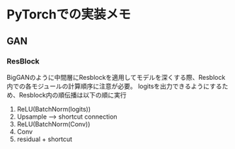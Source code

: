 # PyTorchでの実装メモ

## GAN

### ResBlock

BigGANのように中間層にResblockを適用してモデルを深くする際、Resblock内での各モジュールの計算順序に注意が必要。
logitsを出力できるようにするため、Resblock内の順伝播は以下の順に実行

1. ReLU(BatchNorm(logits))
2. Upsample --> shortcut connection
3. ReLU(BatchNorm(Conv))
4. Conv
5. residual + shortcut
